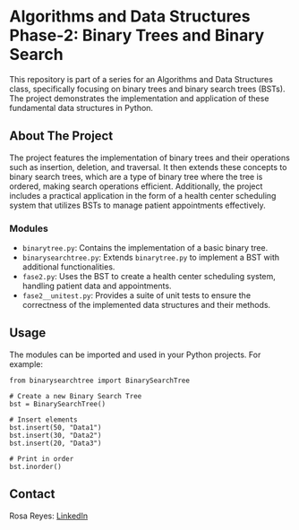 # Algorithms and Data Structures Phase-2: Binary Trees and Binary Search

This repository is part of a series for an Algorithms and Data Structures class, specifically focusing on binary trees and binary search trees (BSTs). The project demonstrates the implementation and application of these fundamental data structures in Python.

## About The Project

The project features the implementation of binary trees and their operations such as insertion, deletion, and traversal. It then extends these concepts to binary search trees, which are a type of binary tree where the tree is ordered, making search operations efficient. Additionally, the project includes a practical application in the form of a health center scheduling system that utilizes BSTs to manage patient appointments effectively.

### Modules

- `binarytree.py`: Contains the implementation of a basic binary tree.
- `binarysearchtree.py`: Extends `binarytree.py` to implement a BST with additional functionalities.
- `fase2.py`: Uses the BST to create a health center scheduling system, handling patient data and appointments.
- `fase2__unitest.py`: Provides a suite of unit tests to ensure the correctness of the implemented data structures and their methods.

## Usage

The modules can be imported and used in your Python projects. For example:

```
from binarysearchtree import BinarySearchTree

# Create a new Binary Search Tree
bst = BinarySearchTree()

# Insert elements
bst.insert(50, "Data1")
bst.insert(30, "Data2")
bst.insert(20, "Data3")

# Print in order
bst.inorder()
```

## Contact

Rosa Reyes: [LinkedIn](https://www.linkedin.com/in/rosaareyesc/)
